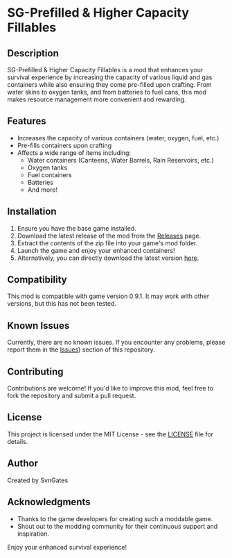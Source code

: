 # SG-Prefilled & Higher Capacity Fillables

## Description

SG-Prefilled & Higher Capacity Fillables is a mod that enhances your survival experience by increasing the capacity of various liquid and gas containers while also ensuring they come pre-filled upon crafting. From water skins to oxygen tanks, and from batteries to fuel cans, this mod makes resource management more convenient and rewarding.

## Features

- Increases the capacity of various containers (water, oxygen, fuel, etc.)
- Pre-fills containers upon crafting
- Affects a wide range of items including:
  - Water containers (Canteens, Water Barrels, Rain Reservoirs, etc.)
  - Oxygen tanks
  - Fuel containers
  - Batteries
  - And more!

## Installation

1. Ensure you have the base game installed.
2. Download the latest release of the mod from the [Releases](https://github.com/SvenGates0615/Icarus-Mods/releases) page.
3. Extract the contents of the zip file into your game's mod folder.
4. Launch the game and enjoy your enhanced containers!
5. Alternatively, you can directly download the latest version [here](https://github.com/SvenGates0615/Icarus-Mods/raw/main/SG-Prefilled-&-Higher-Capacity-Fillables/SG-Prefilled%20%26%20Higher%20Capacity%20Fillables.EXMODZ).

## Compatibility

This mod is compatible with game version 0.9.1. It may work with other versions, but this has not been tested.

## Known Issues

Currently, there are no known issues. If you encounter any problems, please report them in the [Issues](https://github.com/SvenGates0615/Icarus-Mods/issues)) section of this repository.

## Contributing

Contributions are welcome! If you'd like to improve this mod, feel free to fork the repository and submit a pull request.

## License

This project is licensed under the MIT License - see the [LICENSE](LICENSE) file for details.

## Author

Created by SvnGates

## Acknowledgments

- Thanks to the game developers for creating such a moddable game.
- Shout out to the modding community for their continuous support and inspiration.

Enjoy your enhanced survival experience!

